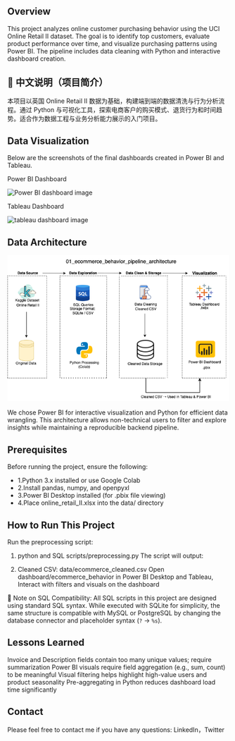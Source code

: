 ## Overview

This project analyzes online customer purchasing behavior using the UCI Online Retail II dataset. The goal is to identify top customers, evaluate product performance over time, and visualize purchasing patterns using Power BI. The pipeline includes data cleaning with Python and interactive dashboard creation.

## 📌 中文说明（项目简介）

本项目以英国 Online Retail II 数据为基础，构建端到端的数据清洗与行为分析流程。通过 Python 与可视化工具，探索电商客户的购买模式、退货行为和时间趋势。适合作为数据工程与业务分析能力展示的入门项目。

## Data Visualization

Below are the screenshots of the final dashboards created in Power BI and Tableau.

Power BI Dashboard

![Power BI dashboard image](ecommerce_customer_behavior.pbix.png)

Tableau Dashboard

![tableau dashboard image](ecommerce_behavior_dashboard.twbx.png)

## Data Architecture

![data architecture image](ecommerce_behavior_pipeline_architecture.png)

We chose Power BI for interactive visualization and Python for efficient data wrangling. This architecture allows non-technical users to filter and explore insights while maintaining a reproducible backend pipeline.

## Prerequisites

Before running the project, ensure the following:

- 1.Python 3.x installed or use Google Colab
- 2.Install pandas, numpy, and openpyxl
- 3.Power BI Desktop installed (for .pbix file viewing)
- 4.Place online_retail_II.xlsx into the data/ directory

## How to Run This Project
Run the preprocessing script:

1. python and SQL scripts/preprocessing.py
   The script will output:

2. Cleaned CSV: data/ecommerce_cleaned.csv
   Open dashboard/ecommerce_behavior in Power BI Desktop and Tableau, Interact with filters and visuals on the dashboard

🧩 Note on SQL Compatibility:
All SQL scripts in this project are designed using standard SQL syntax. While executed with SQLite for simplicity, the same structure is compatible with MySQL or PostgreSQL by changing the database connector and placeholder syntax (`?` → `%s`).
   
## Lessons Learned

Invoice and Description fields contain too many unique values; require summarization
Power BI visuals require field aggregation (e.g., sum, count) to be meaningful
Visual filtering helps highlight high-value users and product seasonality
Pre-aggregating in Python reduces dashboard load time significantly

## Contact

Please feel free to contact me if you have any questions: LinkedIn，Twitter
